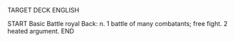 TARGET DECK
ENGLISH

START
Basic
Battle royal
Back: n. 1 battle of many combatants; free fight. 2 heated argument.
END
